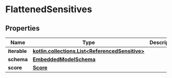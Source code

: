 
# FlattenedSensitives

## Properties
Name | Type | Description | Notes
------------ | ------------- | ------------- | -------------
**iterable** | [**kotlin.collections.List&lt;ReferencedSensitive&gt;**](ReferencedSensitive) |  | 
**schema** | [**EmbeddedModelSchema**](EmbeddedModelSchema) |  |  [optional]
**score** | [**Score**](Score) |  |  [optional]



